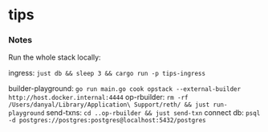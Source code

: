 # tips

### Notes
Run the whole stack locally:

ingress: `just db && sleep 3 && cargo run -p tips-ingress`

builder-playground: `go run main.go cook opstack --external-builder http://host.docker.internal:4444`
op-rbuilder: `rm -rf /Users/danyal/Library/Application\ Support/reth/ && just run-playground`
send-txns: `cd ..op-rbuilder && just send-txn`
connect db: `psql -d postgres://postgres:postgres@localhost:5432/postgres`